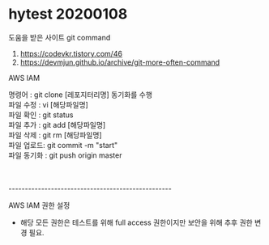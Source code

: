 # hytest 20200108

도움을 받은 사이트 
git command
1. https://codevkr.tistory.com/46
2. https://devmjun.github.io/archive/git-more-often-command

AWS IAM

명령어 : git clone [레포지터리명]  동기화를 수행<BR> 
파일 수정 : vi [해당파일명]  <BR>
파일 확인 : git status <BR>
파일 추가 : git add  [해당파일명] <BR>
파일 삭제 : git rm [해당파일명] <BR>
파일 업로드: git commit -m "start" <BR>
파일 동기화 : git push origin master <BR>
<BR></BR>
<p>--------------------------------------------------</p>

AWS IAM 권한 설정<br>
- 해당 모든 권한은 테스트를 위해 full access 권한이지만 보안을 위해 추후 권한 변경 필요.
